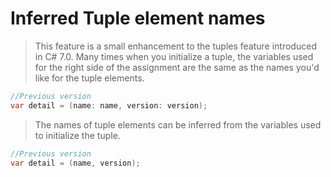 # Inferred Tuple element names

> This feature is a small enhancement to the tuples feature introduced in C# 7.0. Many times when you initialize a tuple, the variables used for the right side of the assignment are the same as the names you'd like for the tuple elements.

```csharp
//Previous version
var detail = (name: name, version: version);
```

> The names of tuple elements can be inferred from the variables used to initialize the tuple.

```csharp
//Previous version
var detail = (name, version);
```
